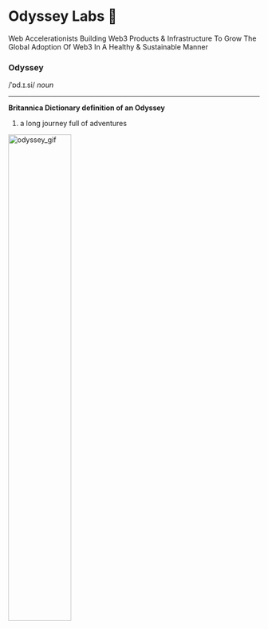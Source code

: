 # Odyssey Labs 🌳
Web Accelerationists Building Web3 Products & Infrastructure To Grow The Global Adoption Of Web3 In A Healthy & Sustainable Manner
### Odyssey
/ˈɒd.ɪ.si/ *noun*

---

**Britannica Dictionary definition of an Odyssey**
1. a long journey full of adventures

<img src="./6a50165c-8f7a-4ee4-b5d9-bfa64a10dd3a.gif" alt="odyssey_gif" width="50%" />
